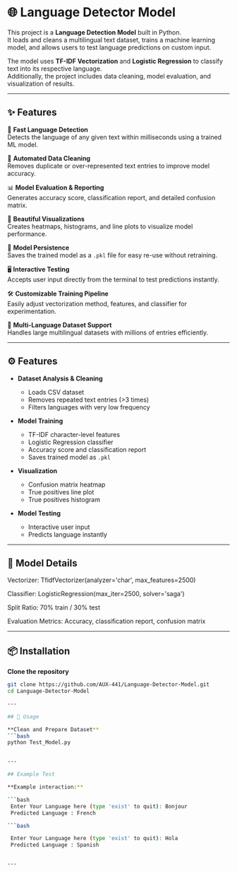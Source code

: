 # 🌐 Language Detector Model

This project is a **Language Detection Model** built in Python.  
It loads and cleans a multilingual text dataset, trains a machine learning model, and allows users to test language predictions on custom input.

The model uses **TF-IDF Vectorization** and **Logistic Regression** to classify text into its respective language.  
Additionally, the project includes data cleaning, model evaluation, and visualization of results.

---

## ✨ Features

🚀 **Fast Language Detection**  
Detects the language of any given text within milliseconds using a trained ML model.

🧹 **Automated Data Cleaning**  
Removes duplicate or over-represented text entries to improve model accuracy.

📊 **Model Evaluation & Reporting**  
Generates accuracy score, classification report, and detailed confusion matrix.

🎨 **Beautiful Visualizations**  
Creates heatmaps, histograms, and line plots to visualize model performance.

💾 **Model Persistence**  
Saves the trained model as a `.pkl` file for easy re-use without retraining.

🖥 **Interactive Testing**  
Accepts user input directly from the terminal to test predictions instantly.

🛠 **Customizable Training Pipeline**  
Easily adjust vectorization method, features, and classifier for experimentation.

📁 **Multi-Language Dataset Support**  
Handles large multilingual datasets with millions of entries efficiently.


---

## ⚙️ Features

- **Dataset Analysis & Cleaning**
  - Loads CSV dataset
  - Removes repeated text entries (>3 times)
  - Filters languages with very low frequency

- **Model Training**
  - TF-IDF character-level features
  - Logistic Regression classifier
  - Accuracy score and classification report
  - Saves trained model as `.pkl`

- **Visualization**
  - Confusion matrix heatmap
  - True positives line plot
  - True positives histogram

- **Model Testing**
  - Interactive user input
  - Predicts language instantly

---

## 🧠 Model Details
Vectorizer: TfidfVectorizer(analyzer='char', max_features=2500)

Classifier: LogisticRegression(max_iter=2500, solver='saga')

Split Ratio: 70% train / 30% test

Evaluation Metrics: Accuracy, classification report, confusion matrix

---

## 📦 Installation

**Clone the repository**
   ```bash
   git clone https://github.com/AUX-441/Language-Detector-Model.git
   cd Language-Detector-Model

---

## 🚀 Usage

 **Clean and Prepare Dataset**
   ```bash
   python Test_Model.py


---

## Example Test 

**Example interaction:**

   ```bash
    Enter Your Language here (type 'exist' to quit): Bonjour
    Predicted Language : French

   ```bash

    Enter Your Language here (type 'exist' to quit): Hola
    Predicted Language : Spanish


---


